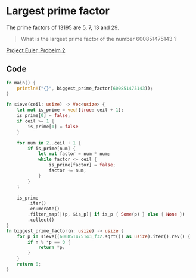 # Largest prime factor

The prime factors of 13195 are 5, 7, 13 and 29.

> What is the largest prime factor of the number 600851475143 ?

[Project Euler, Probelm 2](https://projecteuler.net/problem=3)

## Code

```rust
fn main() {
    println!("{}", biggest_prime_factor(600851475143));
}

fn sieve(ceil: usize) -> Vec<usize> {
    let mut is_prime = vec![true; ceil + 1];
    is_prime[0] = false;
    if ceil >= 1 {
        is_prime[1] = false
    }

    for num in 2..ceil + 1 {
        if is_prime[num] {
            let mut factor = num * num;
            while factor <= ceil {
                is_prime[factor] = false;
                factor += num;
            }
        }
    }

    is_prime
        .iter()
        .enumerate()
        .filter_map(|(p, &is_p)| if is_p { Some(p) } else { None })
        .collect()
}
fn biggest_prime_factor(n: usize) -> usize {
    for p in sieve((600851475143_f32.sqrt()) as usize).iter().rev() {
        if n % *p == 0 {
            return *p;
        }
    }
    return 0;
}
```

